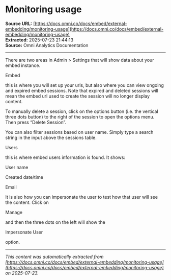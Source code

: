 # Monitoring usage

**Source URL:** [https://docs.omni.co/docs/embed/external-embedding/monitoring-usage](https://docs.omni.co/docs/embed/external-embedding/monitoring-usage)  
**Extracted:** 2025-07-23 21:44:13  
**Source:** Omni Analytics Documentation

---

There are two areas in Admin > Settings that will show data about your embed instance.

Embed

this is where you will set up your urls, but also where you can view ongoing and expired embed sessions. Note that expired and deleted sessions will mean the embed url used to create the session will no longer display content.

To manually delete a session, click on the options button (i.e. the vertical three dots button) to the right of the session to open the options menu. Then press “Delete Session”.

You can also filter sessions based on user name. Simply type a search string in the input above the sessions table.

Users

this is where embed users information is found. It shows:

User name

Created date/time

Email

It is also how you can impersonate the user to test how that user will see the content. Click on

Manage

and then the three dots on the left will show the

Impersonate User

option.

---

*This content was automatically extracted from [https://docs.omni.co/docs/embed/external-embedding/monitoring-usage](https://docs.omni.co/docs/embed/external-embedding/monitoring-usage) on 2025-07-23.*
